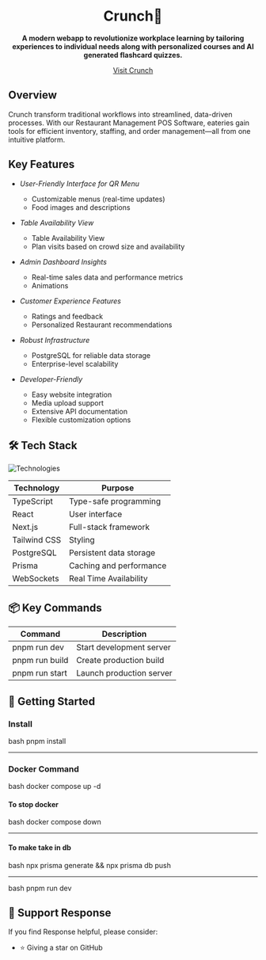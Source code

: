 <div align="center">
<!--   <img src="" alt="Progresso Logo" width="100%"  /> -->
  <h1>Crunch🥕</h1>
  <p><strong>A modern webapp to revolutionize workplace learning by tailoring experiences to individual needs along with personalized courses and AI generated flashcard quizzes.</strong></p>
  <a href="#">Visit Crunch</a>
</div>

## Overview

Crunch transform traditional workflows into streamlined, data-driven processes. With our Restaurant Management POS Software, eateries gain tools for efficient inventory, staffing, and order management—all from one intuitive platform.

## Key Features

- *User-Friendly Interface for QR Menu*

  - Customizable menus (real-time updates)
  - Food images and descriptions

- *Table Availability View*

  - Table Availability View
  - Plan visits based on crowd size and availability

- *Admin Dashboard Insights*

  - Real-time sales data and performance metrics
  - Animations

- *Customer Experience Features*

  - Ratings and feedback
  - Personalized Restaurant recommendations

- *Robust Infrastructure*

  - PostgreSQL for reliable data storage
  - Enterprise-level scalability

- *Developer-Friendly*
  - Easy website integration
  - Media upload support
  - Extensive API documentation
  - Flexible customization options

## 🛠 Tech Stack

![Technologies](https://img.shields.io/badge/stack-TypeScript%20%7C%20React%20%7C%20Next.js%20%7C%20Tailwind%20%7C%20PostgreSQL%20%7C%20Redis-blue)

| Technology   | Purpose                 |
| ------------ | ----------------------- |
| TypeScript   | Type-safe programming   |
| React        | User interface          |
| Next.js      | Full-stack framework    |
| Tailwind CSS | Styling                 |
| PostgreSQL   | Persistent data storage |
| Prisma       | Caching and performance |
| WebSockets   | Real Time Availability  |

## 📦 Key Commands

| Command           | Description              |
| ----------------- | ------------------------ |
| pnpm run dev      | Start development server |
| pnpm run build    | Create production build  |
| pnpm run start    | Launch production server |

## 🚀 Getting Started

### Install

bash
pnpm install


---

### Docker Command

bash
docker compose up -d


#### To stop docker

bash
docker compose down


---

#### To make take in db

bash
npx prisma generate && npx prisma db push


---

bash
pnpm run dev



## 🙏 Support Response

If you find Response helpful, please consider:

- ⭐ Giving a star on GitHub
